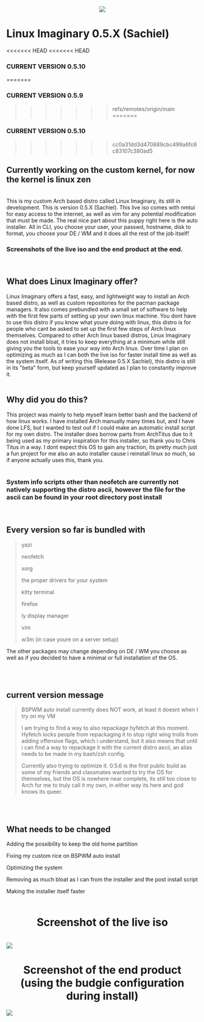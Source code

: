 <p align="center">
  <img src="https://github.com/schizopup/Linux-Imaginary-iso/blob/main/images/logo_medium.png"/>
</p>

# Linux Imaginary 0.5.X (Sachiel)

<<<<<<< HEAD
<<<<<<< HEAD
### CURRENT VERSION 0.5.10
=======
### CURRENT VERSION 0.5.9
>>>>>>> refs/remotes/origin/main
=======
### CURRENT VERSION 0.5.10
>>>>>>> cc0a31dd3d470889cbc499a6fc6c83107c380ad5

<h2>Currently working on the custom kernel, for now the kernel is linux zen</h2>

<br/>
This is my custom Arch based distro called Linux Imaginary, its still in development. This is version 0.5.X (Sachiel). This live iso comes with nmtui for easy access to the internet, as well as vim for any potential modification that must be made.
The real nice part about this puppy right here is the auto installer. All in CLI, you choose your user, your passwd, hostname, disk to format, you choose your DE / WM and it does all the rest of the job itself!
<br/>
<h3> Screenshots of the live iso and the end product at the end. </h3>

<br/>
<h2> What does Linux Imaginary offer? </h2>
Linux Imaginary offers a fast, easy, and lightweight way to install an Arch based distro, as well as custom repositories for the pacman package managers. It also comes prebundled with a small set of software to help with the first few parts of setting up your own linux machine. You dont have to use this distro if you know what youre doing with linux, this distro is for people who cant be asked to set up the first few steps of Arch linux themselves. Compared to other Arch linux based distros, Linux Imaginary does not install bloat, it tries to keep everything at a minimum while still giving you the tools to ease your way into Arch linux. Over time I plan on optimizing as much as I can both the live iso for faster install time as well as the system itself. As of writing this (Release 0.5.X Sachiel), this distro is still in its "beta" form, but keep yourself updated as I plan to constantly improve it.
<br/>
<br/>
<h2> Why did you do this?</h2>
This project was mainly to help myself learn better bash and the backend of how linux works. I have installed Arch manually many times but, and I have done LFS, but I wanted to test out if I could make an automatic install script for my own distro. The installer does borrow parts from ArchTitus due to it being used as my primary inspiration for this installer, so thank you to Chris Titus in a way. I dont expect this OS to gain any traction, its pretty much just a fun project for me also an auto installer cause i reinstall linux so much, so if anyone actually uses this, thank you.

<br/>
<br/>

### System info scripts other than neofetch are currently not natively supporting the distro ascii, however the file for the ascii can be found in your root directory post install

<br/>

## Every version so far is bundled with
>
>yazi
>
>neofetch
>
>xorg
>
>the proper drivers for your system
>
>kitty terminal
>
>firefox
>
>ly display manager
>
>vim
>
>w3m (in case youre on a server setup)

The other packages may change depending on DE / WM you choose as well as if you decided to have a minimal or full installation of the OS.

<br/>
<br/>

## current version message

>
>BSPWM auto install currently does NOT work, at least it doesnt when I try on my VM
>
>
>I am trying to find a way to also repackage hyfetch at this moment. Hyfetch locks people from repackaging it to stop right wing trolls from adding offensive flags, which i understand, but it also means that until i can find a way to repackage it with the current distro ascii, an alias needs to be made in my bash/zsh config.
>
>Currently also trying to optimize it. 0.5.6 is the first public build as some of my friends and classmates wanted to try the OS for themselves, but the OS is nowhere near complete, its still too close to Arch for me to truly call it my own, in either way its here and god knows its queer.
<br/>
<br/>

<h2> What needs to be changed</h2>

Adding the possibility to keep the old home partition

Fixing my custom rice on BSPWM auto install

Optimizing the system

Removing as much bloat as I can from the installer and the post install script

Making the installer itself faster
<br/>
<br/>

<p align="center">
  <h1 align="center">Screenshot of the live iso</h1>
  <br/>
  <img src="https://github.com/schizopup/Linux-Imaginary-iso/blob/main/images/screenshot1.png"/>
  <br/>
  <h1 align="center">Screenshot of the end product (using the budgie configuration during install) </h1>
  <img src="https://github.com/schizopup/Linux-Imaginary-iso/blob/main/images/screenshot2.png"/>
</p>
